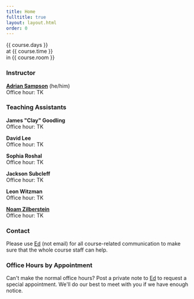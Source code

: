 ```yaml
---
title: Home
fulltitle: true
layout: layout.html
order: 0
---
```

{{ course.days }}  
at {{ course.time }}  
in {{ course.room }}

### Instructor

[**Adrian Sampson**][adrian] (he/him)    
Office hour: TK

### Teaching Assistants

**James "Clay" Goodling**  
Office hour: TK

**David Lee**  
Office hour: TK

**Sophia Roshal**  
Office hour: TK

**Jackson Subcleff**  
Office hour: TK

**Leon Witzman**  
Office hour: TK

[**Noam Zilberstein**](https://noamz.net)  
Office hour: TK

### Contact

Please use [Ed][] (not email) for all course-related
communication to make sure that the whole course staff can help.

### Office Hours by Appointment

Can't make the normal office hours? Post a private note to
[Ed][] to request a special appointment. We'll do our best
to meet with you if we have enough notice.

[adrian]: https://www.cs.cornell.edu/~asampson/
[ed]: https://edstem.org
